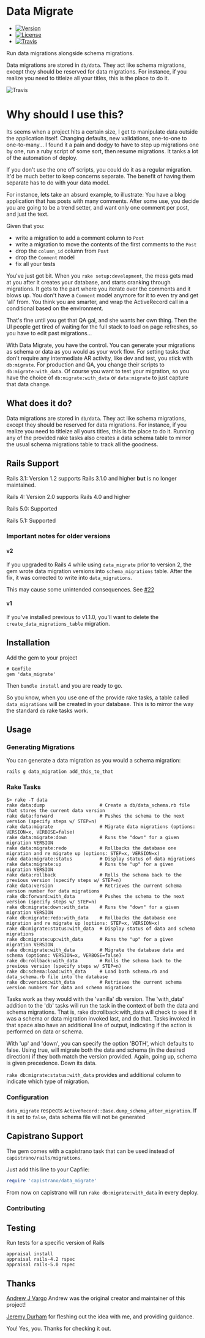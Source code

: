 Data Migrate
====

- [![Version](http://img.shields.io/gem/v/data_migrate.svg?style=flat-square)](https://rubygems.org/gems/data_migrate)
- [![License](http://img.shields.io/badge/license-MIT-brightgreen.svg?style=flat-square)](http://opensource.org/licenses/MIT)
- [![Travis](https://img.shields.io/travis/ilyakatz/data-migrate.svg)](https://travis-ci.org/ilyakatz/data-migrate)


Run data migrations alongside schema migrations.

Data migrations are stored in `db/data`. They act like schema
migrations, except they should be reserved for data migrations. For
instance, if you realize you need to titleize all your titles, this
is the place to do it.

![Travis](./screenshot.png)

# Why should I use this?

Its seems when a project hits a certain size, I get to manipulate data
outside the application itself.  Changing defaults, new validations,
one-to-one to one-to-many... I found it a pain and dodgy to have to
step up migrations one by one, run a ruby script of some sort, then
resume migrations.  It tanks a lot of the automation of deploy.

If you don't use the one off scripts, you could do it as a regular
migration.  It'd be much better to keep concerns separate. The benefit
of having them separate has to do with your data model.

For instance, lets take an absurd example, to illustrate: You have
a blog application that has posts with many comments.
After some use, you decide you are going to be a trend setter,
and want only one comment per post, and just the text.

Given that you:
- write a migration to add a comment column to `Post`
- write a migration to move the contents of the first comments to the `Post`
- drop the `column_id` column from `Post`
- drop the `Comment` model
- fix all your tests

You've just got bit.  When you `rake setup:development`, the mess gets
mad at you after it creates your database, and starts cranking through
migrations.  It gets to the part where you iterate over the comments
and it blows up.  You don't have a `Comment` model anymore for it to
even try and get 'all' from.  You think you are smarter, and wrap the
ActiveRecord call in a conditional based on the environment.

That's fine until you get that QA gal, and she wants her own thing.
Then the UI people get tired of waiting for the full stack to load on page
refreshes, so you have to edit past migrations...

With Data Migrate, you have the control.  You can generate your
migrations as schema or data as you would as your work flow. For
setting tasks that don't require any intermediate AR activity, like
dev and test, you stick with `db:migrate`.  For production and QA, you
change their scripts to `db:migrate:with_data`.  Of course you want to
test your migration, so you have the choice of `db:migrate:with_data` or
`data:migrate` to just capture that data change.

## What does it do?

Data migrations are stored in `db/data`. They act like schema
migrations, except they should be reserved for data migrations. For
instance, if you realize you need to titleize all yours titles, this
is the place to do it. Running any of the provided rake tasks also
creates a data schema table to mirror the usual schema migrations
table to track all the goodness.

## Rails Support

Rails 3.1: Version 1.2 supports Rails 3.1.0 and higher **but** is no longer maintained.

Rails 4: Version 2.0 supports Rails 4.0 and higher

Rails 5.0: Supported

Rails 5.1: Supported

### Important notes for older versions

#### v2

If you upgraded to Rails 4 while using `data_migrate` prior to version 2,
the gem wrote data migration versions into
`schema_migrations` table. After the fix, it was corrected to write into
`data_migrations`.

This may cause some unintended consequences. See [#22](https://github.com/ilyakatz/data-migrate/issues/22)

#### v1

If you've installed previous to v1.1.0, you'll want to delete the
`create_data_migrations_table` migration.

## Installation
Add the gem to your project

    # Gemfile
    gem 'data_migrate'

Then `bundle install` and you are ready to go.

So you know, when you use one of the provide rake tasks, a table
called `data_migrations` will be created in your database. This
is to mirror the way the standard `db` rake tasks work.


## Usage

### Generating Migrations

You can generate a data migration as you would a schema migration:

    rails g data_migration add_this_to_that

### Rake Tasks

    $> rake -T data
    rake data:dump                    # Create a db/data_schema.rb file that stores the current data version
    rake data:forward                 # Pushes the schema to the next version (specify steps w/ STEP=n)
    rake data:migrate                 # Migrate data migrations (options: VERSION=x, VERBOSE=false)
    rake data:migrate:down            # Runs the "down" for a given migration VERSION
    rake data:migrate:redo            # Rollbacks the database one migration and re migrate up (options: STEP=x, VERSION=x)
    rake data:migrate:status          # Display status of data migrations
    rake data:migrate:up              # Runs the "up" for a given migration VERSION
    rake data:rollback                # Rolls the schema back to the previous version (specify steps w/ STEP=n)
    rake data:version                 # Retrieves the current schema version number for data migrations
    rake db:forward:with_data         # Pushes the schema to the next version (specify steps w/ STEP=n)
    rake db:migrate:down:with_data    # Runs the "down" for a given migration VERSION
    rake db:migrate:redo:with_data    # Rollbacks the database one migration and re migrate up (options: STEP=x, VERSION=x)
    rake db:migrate:status:with_data  # Display status of data and schema migrations
    rake db:migrate:up:with_data      # Runs the "up" for a given migration VERSION
    rake db:migrate:with_data         # Migrate the database data and schema (options: VERSION=x, VERBOSE=false)
    rake db:rollback:with_data        # Rolls the schema back to the previous version (specify steps w/ STEP=n)
    rake db:schema:load:with_data     # Load both schema.rb and data_schema.rb file into the database
    rake db:version:with_data         # Retrieves the current schema version numbers for data and schema migrations

Tasks work as they would with the 'vanilla' db version. The 'with_data' addition to the 'db' tasks will run the task in the context of both the data and schema migrations. That is, rake db:rollback:with_data will check to see if it was a schema or data migration invoked last, and do that. Tasks invoked in that space also have an additional line of output, indicating if the action is performed on data or schema.

With 'up' and 'down', you can specify the option 'BOTH', which defaults to false. Using true, will migrate both the data and schema (in the desired direction) if they both match the version provided.  Again, going up, schema is given precedence. Down its data.

`rake db:migrate:status:with_data` provides and additional column to indicate which type of migration.
### Configuration

`data_migrate` respects `ActiveRecord::Base.dump_schema_after_migration`. If it is set to `false`, data schema file will not be generated

## Capistrano Support

The gem comes with a capistrano task that can be used instead of `capistrano/rails/migrations`.

Just add this line to your Capfile:

```ruby
require 'capistrano/data_migrate'
```

From now on capistrano will run `rake db:migrate:with_data` in every deploy.

### Contributing

## Testing

Run tests for a specific version of Rails

```
appraisal install
appraisal rails-4.2 rspec
appraisal rails-5.0 rspec
```

## Thanks
[Andrew J Vargo](http://github.com/ajvargo) Andrew was the original creator and maintainer of this project!

[Jeremy Durham](http://jeremydurham.com/) for fleshing out the idea with me, and providing guidance.

You!  Yes, you. Thanks for checking it out.
